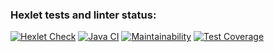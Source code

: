 ### Hexlet tests and linter status:
[![Hexlet Check](https://github.com/Ovsenka/java-project-78/actions/workflows/hexlet-check.yml/badge.svg?branch=main)](https://github.com/Ovsenka/java-project-78/actions/workflows/hexlet-check.yml)
[![Java CI](https://github.com/Ovsenka/java-project-78/actions/workflows/main.yml/badge.svg?branch=main)](https://github.com/Ovsenka/java-project-78/actions/workflows/main.yml)
[![Maintainability](https://api.codeclimate.com/v1/badges/35fe8f5842302dea53ba/maintainability)](https://codeclimate.com/github/Ovsenka/java-project-78/maintainability)
[![Test Coverage](https://api.codeclimate.com/v1/badges/35fe8f5842302dea53ba/test_coverage)](https://codeclimate.com/github/Ovsenka/java-project-78/test_coverage)